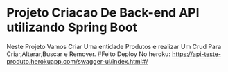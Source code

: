 # Projeto Criacao  De Back-end API utilizando Spring Boot 
Neste Projeto Vamos Criar Uma entidade Produtos e realizar Um Crud Para Criar,Alterar,Buscar e Remover.
#Feito Deploy No heroku: https://api-teste-produto.herokuapp.com/swagger-ui/index.html#/
